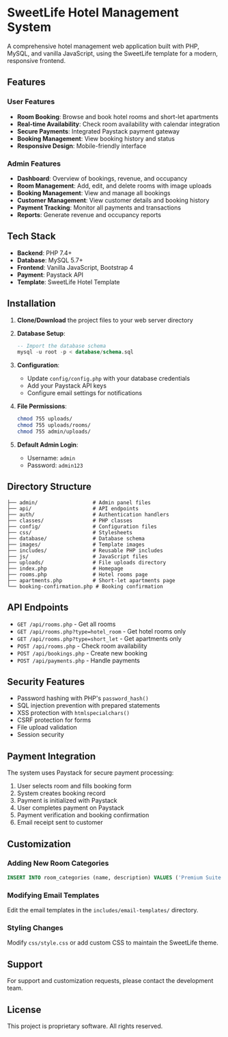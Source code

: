 # SweetLife Hotel Management System

A comprehensive hotel management web application built with PHP, MySQL, and vanilla JavaScript, using the SweetLife template for a modern, responsive frontend.

## Features

### User Features
- **Room Booking**: Browse and book hotel rooms and short-let apartments
- **Real-time Availability**: Check room availability with calendar integration
- **Secure Payments**: Integrated Paystack payment gateway
- **Booking Management**: View booking history and status
- **Responsive Design**: Mobile-friendly interface

### Admin Features
- **Dashboard**: Overview of bookings, revenue, and occupancy
- **Room Management**: Add, edit, and delete rooms with image uploads
- **Booking Management**: View and manage all bookings
- **Customer Management**: View customer details and booking history
- **Payment Tracking**: Monitor all payments and transactions
- **Reports**: Generate revenue and occupancy reports

## Tech Stack

- **Backend**: PHP 7.4+
- **Database**: MySQL 5.7+
- **Frontend**: Vanilla JavaScript, Bootstrap 4
- **Payment**: Paystack API
- **Template**: SweetLife Hotel Template

## Installation

1. **Clone/Download** the project files to your web server directory

2. **Database Setup**:
   ```sql
   -- Import the database schema
   mysql -u root -p < database/schema.sql
   ```

3. **Configuration**:
   - Update `config/config.php` with your database credentials
   - Add your Paystack API keys
   - Configure email settings for notifications

4. **File Permissions**:
   ```bash
   chmod 755 uploads/
   chmod 755 uploads/rooms/
   chmod 755 admin/uploads/
   ```

5. **Default Admin Login**:
   - Username: `admin`
   - Password: `admin123`

## Directory Structure

```
├── admin/                  # Admin panel files
├── api/                    # API endpoints
├── auth/                   # Authentication handlers
├── classes/                # PHP classes
├── config/                 # Configuration files
├── css/                    # Stylesheets
├── database/               # Database schema
├── images/                 # Template images
├── includes/               # Reusable PHP includes
├── js/                     # JavaScript files
├── uploads/                # File uploads directory
├── index.php               # Homepage
├── rooms.php               # Hotel rooms page
├── apartments.php          # Short-let apartments page
└── booking-confirmation.php # Booking confirmation
```

## API Endpoints

- `GET /api/rooms.php` - Get all rooms
- `GET /api/rooms.php?type=hotel_room` - Get hotel rooms only
- `GET /api/rooms.php?type=short_let` - Get apartments only
- `POST /api/rooms.php` - Check room availability
- `POST /api/bookings.php` - Create new booking
- `POST /api/payments.php` - Handle payments

## Security Features

- Password hashing with PHP's `password_hash()`
- SQL injection prevention with prepared statements
- XSS protection with `htmlspecialchars()`
- CSRF protection for forms
- File upload validation
- Session security

## Payment Integration

The system uses Paystack for secure payment processing:

1. User selects room and fills booking form
2. System creates booking record
3. Payment is initialized with Paystack
4. User completes payment on Paystack
5. Payment verification and booking confirmation
6. Email receipt sent to customer

## Customization

### Adding New Room Categories
```sql
INSERT INTO room_categories (name, description) VALUES ('Premium Suite', 'Luxury suite with premium amenities');
```

### Modifying Email Templates
Edit the email templates in the `includes/email-templates/` directory.

### Styling Changes
Modify `css/style.css` or add custom CSS to maintain the SweetLife theme.

## Support

For support and customization requests, please contact the development team.

## License

This project is proprietary software. All rights reserved.